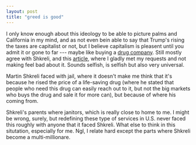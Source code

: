 ```yaml
---
layout: post
title: "greed is good"
---
```


I only know enough about this ideology to be able to picture palms and California in my mind, and as not even bein able to say that Trump's rising the taxes are capitalist or not, but I believe capitalism is pleasent until you admit it or gone to far --- maybe like buying a [drug company][daraprim]. Still mostly agree with Shkreli, and this [article][article], where I gladly met my requests and not making feel bad about it. Sounds selfish, is selfish but also very universal.

Martin Shkreli faced with jail, where it doesn't make me think that it's because he rised the price of a life-saving drug (where he stated that people who need this drug can easily reach out to it, but not the big markets who buys the drug and sale it for more can), but because of where his coming from.

Shkreli's parents where janitors, which is really close to home to me. I might be wrong, surely, but redefining these type of services in U.S. never faced this roughly with anyone that it faced Shkreli. What else to think in this situtation, especially for me. Ngl, I relate hard except the parts where Shkreli become a multi-millionare.





































[article]: https://www.washingtonpost.com/news/morning-mix/wp/2015/09/23/pharma-bro-martin-shkreli-and-the-very-american-debate-over-maximizing-profit/
[daraprim]: https://en.wikipedia.org/wiki/Martin_Shkreli